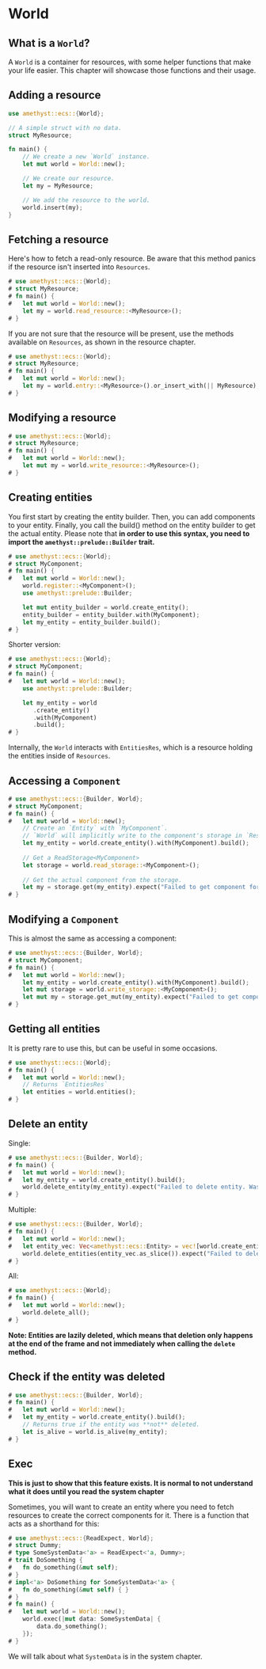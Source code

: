 # World

## What is a `World`?

A `World` is a container for resources, with some helper functions that make your life easier.
This chapter will showcase those functions and their usage.

## Adding a resource

```rust ,edition2018,no_run,noplaypen
use amethyst::ecs::{World};

// A simple struct with no data.
struct MyResource;

fn main() {
    // We create a new `World` instance.
    let mut world = World::new();

    // We create our resource.
    let my = MyResource;

    // We add the resource to the world.
    world.insert(my);
}
```

## Fetching a resource

Here's how to fetch a read-only resource. Be aware that this method panics if the resource isn't inserted into `Resources`.

```rust ,edition2018,no_run,noplaypen
# use amethyst::ecs::{World};
# struct MyResource;
# fn main() {
#   let mut world = World::new();
    let my = world.read_resource::<MyResource>();
# }
```

If you are not sure that the resource will be present, use the methods available on `Resources`, as shown in the resource chapter.

```rust ,edition2018,no_run,noplaypen
# use amethyst::ecs::{World};
# struct MyResource;
# fn main() {
#   let mut world = World::new();
    let my = world.entry::<MyResource>().or_insert_with(|| MyResource);
# }
```

## Modifying a resource

```rust ,edition2018,no_run,noplaypen
# use amethyst::ecs::{World};
# struct MyResource;
# fn main() {
#   let mut world = World::new();
    let mut my = world.write_resource::<MyResource>();
# }
```

## Creating entities

You first start by creating the entity builder.
Then, you can add components to your entity.
Finally, you call the build() method on the entity builder to get the actual entity.
Please note that **in order to use this syntax, you need to import the `amethyst::prelude::Builder` trait.**

```rust ,edition2018,no_run,noplaypen
# use amethyst::ecs::{World};
# struct MyComponent;
# fn main() {
#   let mut world = World::new();
    world.register::<MyComponent>();
    use amethyst::prelude::Builder;

    let mut entity_builder = world.create_entity();
    entity_builder = entity_builder.with(MyComponent);
    let my_entity = entity_builder.build();
# }
```

Shorter version:

```rust ,edition2018,no_run,noplaypen
# use amethyst::ecs::{World};
# struct MyComponent;
# fn main() {
#   let mut world = World::new();
    use amethyst::prelude::Builder;

    let my_entity = world
       .create_entity()
       .with(MyComponent)
       .build();
# }
```

Internally, the `World` interacts with `EntitiesRes`, which is a resource holding the entities inside of `Resources`.

## Accessing a `Component`

```rust ,edition2018,no_run,noplaypen
# use amethyst::ecs::{Builder, World};
# struct MyComponent;
# fn main() {
#   let mut world = World::new();
    // Create an `Entity` with `MyComponent`.
    // `World` will implicitly write to the component's storage in `Resources`.
    let my_entity = world.create_entity().with(MyComponent).build();
    
    // Get a ReadStorage<MyComponent>
    let storage = world.read_storage::<MyComponent>();
    
    // Get the actual component from the storage.
    let my = storage.get(my_entity).expect("Failed to get component for entity");
# }
```

## Modifying a `Component`

This is almost the same as accessing a component:

```rust ,edition2018,no_run,noplaypen
# use amethyst::ecs::{Builder, World};
# struct MyComponent;
# fn main() {
#   let mut world = World::new();
    let my_entity = world.create_entity().with(MyComponent).build();
    let mut storage = world.write_storage::<MyComponent>();
    let mut my = storage.get_mut(my_entity).expect("Failed to get component for entity");
# }
```

## Getting all entities

It is pretty rare to use this, but can be useful in some occasions.

```rust ,edition2018,no_run,noplaypen
# use amethyst::ecs::{World};
# fn main() {
#   let mut world = World::new();
    // Returns `EntitiesRes`
    let entities = world.entities();
# }
```

## Delete an entity

Single:

```rust ,edition2018,no_run,noplaypen
# use amethyst::ecs::{Builder, World};
# fn main() {
#   let mut world = World::new();
#   let my_entity = world.create_entity().build();
    world.delete_entity(my_entity).expect("Failed to delete entity. Was it already removed?");
# }
```

Multiple:

```rust ,edition2018,no_run,noplaypen
# use amethyst::ecs::{Builder, World};
# fn main() {
#   let mut world = World::new();
#   let entity_vec: Vec<amethyst::ecs::Entity> = vec![world.create_entity().build()];
    world.delete_entities(entity_vec.as_slice()).expect("Failed to delete entities from specified list.");
# }
```

All:

```rust ,edition2018,no_run,noplaypen
# use amethyst::ecs::{World};
# fn main() {
#   let mut world = World::new();
    world.delete_all();
# }
```

__Note: Entities are lazily deleted, which means that deletion only happens at the end of the frame and not immediately when calling the `delete` method.__

## Check if the entity was deleted

```rust ,edition2018,no_run,noplaypen
# use amethyst::ecs::{Builder, World};
# fn main() {
#   let mut world = World::new();
#   let my_entity = world.create_entity().build();
    // Returns true if the entity was **not** deleted.
    let is_alive = world.is_alive(my_entity);
# }
```

## Exec

**This is just to show that this feature exists. It is normal to not understand what it does until you read the system chapter**

Sometimes, you will want to create an entity where you need to fetch resources to create the correct components for it.
There is a function that acts as a shorthand for this:

```rust ,edition2018,no_run,noplaypen
# use amethyst::ecs::{ReadExpect, World};
# struct Dummy;
# type SomeSystemData<'a> = ReadExpect<'a, Dummy>;
# trait DoSomething {
#   fn do_something(&mut self);
# }
# impl<'a> DoSomething for SomeSystemData<'a> {
#   fn do_something(&mut self) { }
# }
# fn main() {
#   let mut world = World::new();
    world.exec(|mut data: SomeSystemData| {
        data.do_something();
    });
# }
```

We will talk about what `SystemData` is in the system chapter.

